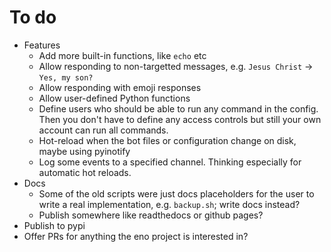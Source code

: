# To do

* Features
    * Add more built-in functions, like `echo` etc
    * Allow responding to non-targetted messages, e.g. `Jesus Christ` -> `Yes, my son?`
    * Allow responding with emoji responses
    * Allow user-defined Python functions
    * Define users who should be able to run any command in the config. Then you don't have to define any access controls but still your own account can run all commands.
    * Hot-reload when the bot files or configuration change on disk, maybe using pyinotify
    * Log some events to a specified channel. Thinking especially for automatic hot reloads.
* Docs
    * Some of the old scripts were just docs placeholders for the user to write a real implementation, e.g. `backup.sh`; write docs instead?
    * Publish somewhere like readthedocs or github pages?
* Publish to pypi
* Offer PRs for anything the eno project is interested in?
